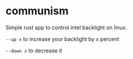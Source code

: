 # communism
Simple rust app to control intel backlight on linux. 

`--up x` to increase your backlight by x percent


`--down x` to decrease it